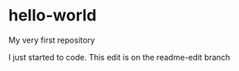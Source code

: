 # hello-world
My very first repository

I just started to code.
This edit is on the readme-edit branch
